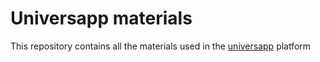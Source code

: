 # Universapp materials

This repository contains all the materials used in the [universapp](https://www.universapp.it/) platform
